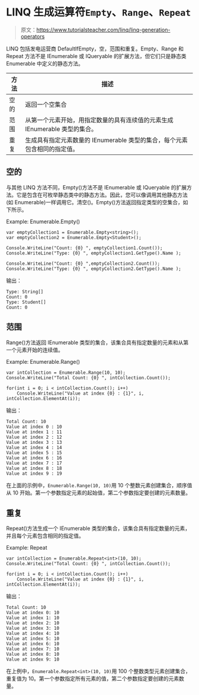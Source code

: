 # LINQ 生成运算符`Empty`、`Range`、`Repeat`

> 原文：<https://www.tutorialsteacher.com/linq/linq-generation-operators>

LINQ 包括发电运营商 DefaultIfEmpty，空，范围和重复。Empty、Range 和 Repeat 方法不是 IEnumerable 或 IQueryable 的扩展方法，但它们只是静态类 Enumerable 中定义的静态方法。

| 方法 | 描述 |
| --- | --- |
| 空的 | 返回一个空集合 |
| 范围 | 从第一个元素开始，用指定数量的具有连续值的元素生成 IEnumerable <t>类型的集合。</t> |
| 重复 | 生成具有指定元素数量的 IEnumerable <t>类型的集合，每个元素包含相同的指定值。</t> |

## 空的

与其他 LINQ 方法不同，Empty()方法不是 IEnumerable 或 IQueryable 的扩展方法。它是包含在可枚举静态类中的静态方法。因此，您可以像调用其他静态方法(如 Enumerable)一样调用它。清空<tresult>()。Empty()方法返回指定类型的空集合，如下所示。</tresult>

Example: Enumerable.Empty()

```
var emptyCollection1 = Enumerable.Empty<string>();
var emptyCollection2 = Enumerable.Empty<Student>();

Console.WriteLine("Count: {0} ", emptyCollection1.Count());
Console.WriteLine("Type: {0} ", emptyCollection1.GetType().Name );

Console.WriteLine("Count: {0} ",emptyCollection2.Count());
Console.WriteLine("Type: {0} ", emptyCollection2.GetType().Name );
```

输出：

```
Type: String[]
Count: 0
Type: Student[]
Count: 0
```

## 范围

Range()方法返回 IEnumerable <t>类型的集合，该集合具有指定数量的元素和从第一个元素开始的连续值。</t>

Example: Enumerable.Range()

```
var intCollection = Enumerable.Range(10, 10);
Console.WriteLine("Total Count: {0} ", intCollection.Count());

for(int i = 0; i < intCollection.Count(); i++)
    Console.WriteLine("Value at index {0} : {1}", i, intCollection.ElementAt(i));
```

输出：

```
Total Count: 10
Value at index 0 : 10
Value at index 1 : 11
Value at index 2 : 12
Value at index 3 : 13
Value at index 4 : 14
Value at index 5 : 15
Value at index 6 : 16
Value at index 7 : 17
Value at index 8 : 18
Value at index 9 : 19
```

在上面的示例中，`Enumerable.Range(10, 10)`用 10 个整数元素创建集合，顺序值从 10 开始。第一个参数指定元素的起始值，第二个参数指定要创建的元素数量。

## 重复

Repeat()方法生成一个 IEnumerable <t>类型的集合，该集合具有指定数量的元素，并且每个元素包含相同的指定值。</t>

Example: Repeat

```
var intCollection = Enumerable.Repeat<int>(10, 10);
Console.WriteLine("Total Count: {0} ", intCollection.Count());

for(int i = 0; i < intCollection.Count(); i++)
    Console.WriteLine("Value at index {0} : {1}", i, intCollection.ElementAt(i));
```

输出：

```
Total Count: 10
Value at index 0: 10
Value at index 1: 10
Value at index 2: 10
Value at index 3: 10
Value at index 4: 10
Value at index 5: 10
Value at index 6: 10
Value at index 7: 10
Value at index 8: 10
Value at index 9: 10
```

在上例中，`Enumerable.Repeat<int>(10, 10)`用 100 个整数类型元素创建集合，重复值为 10。第一个参数指定所有元素的值，第二个参数指定要创建的元素数量。
